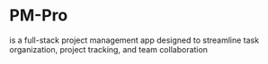 # PM-Pro
is a full-stack project management app designed to streamline task organization, project tracking, and team collaboration
